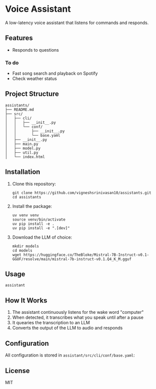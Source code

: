 # Voice Assistant

A low-latency voice assistant that listens for commands and responds. 

## Features

- Responds to questions

### To do
- Fast song search and playback on Spotify
- Check weather status 

## Project Structure

```
assistants/
├── README.md
├── src/
│   ├── cli/
│   │   ├── __init__.py
│   │   └── conf/
│   │       ├── __init__.py
│   │       └── base.yaml
│   ├── __init__.py
│   ├── main.py
│   ├── model.py
│   ├── util.py
│   └── index.html

```

## Installation

1. Clone this repository:
   ```
   git clone https://github.com/vigneshsrinivasan10/assistants.git
   cd assistants
   ```

2. Install the package:
   ```
   uv venv venv
   source venv/bin/activate 
   uv pip install -e .
   uv pip install -e ".[dev]"

   ```
3. Download the LLM of choice: 
   ```
   mkdir models
   cd models
   wget https://huggingface.co/TheBloke/Mistral-7B-Instruct-v0.1-GGUF/resolve/main/mistral-7b-instruct-v0.1.Q4_K_M.gguf
   ```


## Usage
```
assistant
```

## How It Works

1. The assistant continuously listens for the wake word "computer"
2. When detected, it transcribes what you speak until after a pause
3. It quearies the transcription to an LLM
4. Converts the output of the LLM to audio and responds

## Configuration

All configuration is stored in `assistant/src/cli/conf/base.yaml`:

## License

MIT 